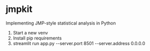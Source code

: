 # jmpkit
Implementing JMP-style statistical analysis in Python

1. Start a new venv
2. Install pip requirements
3. streamlit run app.py --server.port 8501 --server.address 0.0.0.0